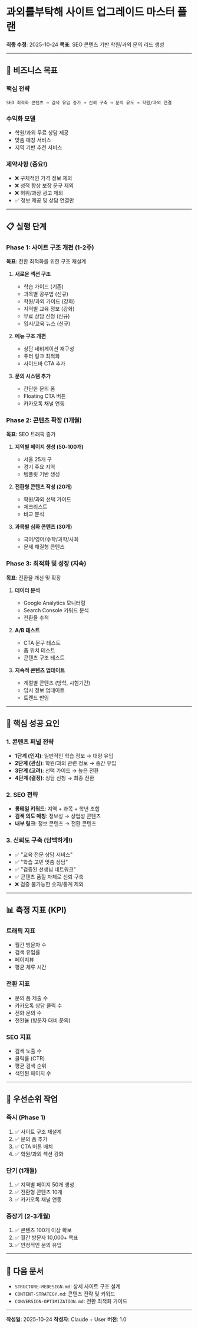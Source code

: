 # 과외를부탁해 사이트 업그레이드 마스터 플랜

**최종 수정**: 2025-10-24
**목표**: SEO 콘텐츠 기반 학원/과외 문의 리드 생성

---

## 🎯 비즈니스 목표

### 핵심 전략
```
SEO 최적화 콘텐츠 → 검색 유입 증가 → 신뢰 구축 → 문의 유도 → 학원/과외 연결
```

### 수익화 모델
- 학원/과외 무료 상담 제공
- 맞춤 매칭 서비스
- 지역 기반 추천 서비스

### 제약사항 (중요!)
- ❌ 구체적인 가격 정보 제외
- ❌ 성적 향상 보장 문구 제외
- ❌ 허위/과장 광고 제외
- ✅ 정보 제공 및 상담 연결만

---

## 📋 실행 단계

### Phase 1: 사이트 구조 개편 (1-2주)
**목표**: 전환 최적화를 위한 구조 재설계

1. **새로운 섹션 구조**
   - 학습 가이드 (기존)
   - 과목별 공부법 (신규)
   - 학원/과외 가이드 (강화)
   - 지역별 교육 정보 (강화)
   - 무료 상담 신청 (신규)
   - 입시/교육 뉴스 (신규)

2. **메뉴 구조 개편**
   - 상단 네비게이션 재구성
   - 푸터 링크 최적화
   - 사이드바 CTA 추가

3. **문의 시스템 추가**
   - 간단한 문의 폼
   - Floating CTA 버튼
   - 카카오톡 채널 연동

### Phase 2: 콘텐츠 확장 (1개월)
**목표**: SEO 트래픽 증가

1. **지역별 페이지 생성 (50-100개)**
   - 서울 25개 구
   - 경기 주요 지역
   - 템플릿 기반 생성

2. **전환형 콘텐츠 작성 (20개)**
   - 학원/과외 선택 가이드
   - 체크리스트
   - 비교 분석

3. **과목별 심화 콘텐츠 (30개)**
   - 국어/영어/수학/과학/사회
   - 문제 해결형 콘텐츠

### Phase 3: 최적화 및 성장 (지속)
**목표**: 전환율 개선 및 확장

1. **데이터 분석**
   - Google Analytics 모니터링
   - Search Console 키워드 분석
   - 전환율 추적

2. **A/B 테스트**
   - CTA 문구 테스트
   - 폼 위치 테스트
   - 콘텐츠 구조 테스트

3. **지속적 콘텐츠 업데이트**
   - 계절별 콘텐츠 (방학, 시험기간)
   - 입시 정보 업데이트
   - 트렌드 반영

---

## 🔑 핵심 성공 요인

### 1. 콘텐츠 퍼널 전략
- **1단계 (인지)**: 일반적인 학습 정보 → 대량 유입
- **2단계 (관심)**: 학원/과외 관련 정보 → 중간 유입
- **3단계 (고려)**: 선택 가이드 → 높은 전환
- **4단계 (결정)**: 상담 신청 → 최종 전환

### 2. SEO 전략
- **롱테일 키워드**: 지역 + 과목 + 학년 조합
- **검색 의도 매칭**: 정보성 → 상업성 콘텐츠
- **내부 링크**: 정보 콘텐츠 → 전환 콘텐츠

### 3. 신뢰도 구축 (담백하게!)
- ✅ "교육 전문 상담 서비스"
- ✅ "학습 고민 맞춤 상담"
- ✅ "검증된 선생님 네트워크"
- ✅ 콘텐츠 품질 자체로 신뢰 구축
- ❌ 검증 불가능한 숫자/통계 제외

---

## 📊 측정 지표 (KPI)

### 트래픽 지표
- 월간 방문자 수
- 검색 유입률
- 페이지뷰
- 평균 체류 시간

### 전환 지표
- 문의 폼 제출 수
- 카카오톡 상담 클릭 수
- 전화 문의 수
- 전환율 (방문자 대비 문의)

### SEO 지표
- 검색 노출 수
- 클릭률 (CTR)
- 평균 검색 순위
- 색인된 페이지 수

---

## 🚀 우선순위 작업

### 즉시 (Phase 1)
1. ✅ 사이트 구조 재설계
2. ✅ 문의 폼 추가
3. ✅ CTA 버튼 배치
4. ✅ 학원/과외 섹션 강화

### 단기 (1개월)
1. ✅ 지역별 페이지 50개 생성
2. ✅ 전환형 콘텐츠 10개
3. ✅ 카카오톡 채널 연동

### 중장기 (2-3개월)
1. ✅ 콘텐츠 100개 이상 확보
2. ✅ 월간 방문자 10,000+ 목표
3. ✅ 안정적인 문의 유입

---

## 📝 다음 문서

- `STRUCTURE-REDESIGN.md`: 상세 사이트 구조 설계
- `CONTENT-STRATEGY.md`: 콘텐츠 전략 및 키워드
- `CONVERSION-OPTIMIZATION.md`: 전환 최적화 가이드

---

**작성일**: 2025-10-24
**작성자**: Claude + User
**버전**: 1.0
